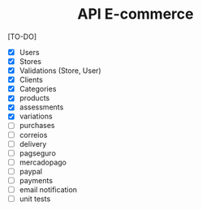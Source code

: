<h1 align="center"> API E-commerce </h1>

[TO-DO]

- [x]  Users
- [x]  Stores
- [x]  Validations (Store, User)
- [x]  Clients
- [x]  Categories
- [X]  products
- [x]  assessments
- [x]  variations
- [ ]  purchases
- [ ]  correios
- [ ]  delivery
- [ ]  pagseguro
- [ ]  mercadopago
- [ ]  paypal
- [ ]  payments
- [ ]  email notification
- [ ]  unit tests